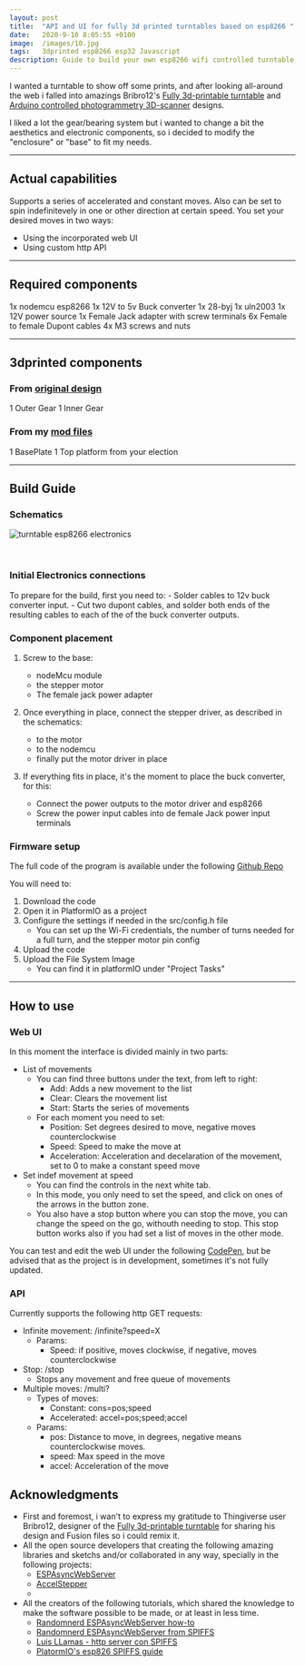 ```yaml
---
layout: post
title:  "API and UI for fully 3d printed turntables based on esp8266 "
date:   2020-9-10 8:05:55 +0100
image:  /images/10.jpg
tags:   3dprinted esp8266 esp32 Javascript
description: Guide to build your own esp8266 wifi controlled turntable, based upon thingiverse user Bribro12 Fully 3D-printable turntable design.
---
```

I wanted a turntable to show off some prints, and after looking all-around the web i falled into amazings Bribro12's [Fully 3d-printable turntable](https://www.thingiverse.com/thing:3723618) and [Arduino controlled photogrammetry 3D-scanner](https://www.thingiverse.com/thing:3958326) designs. 

I liked a lot the gear/bearing system but i wanted to change a bit the aesthetics and electronic components, so i decided to modify the "enclosure" or "base" to fit my needs.

---
## Actual capabilities

Supports a series of accelerated and constant moves. 
Also can be set to spin indefinitevely in one or other direction at certain speed.
You set your desired moves in two ways:
- Using the incorporated web UI
- Using custom http API

---
## Required components

1x nodemcu esp8266
1x 12V to 5v Buck converter
1x 28-byj
1x uln2003
1x 12V power source
1x Female Jack adapter with screw terminals
6x Female to female Dupont cables
4x M3 screws and nuts

---
## 3dprinted components

### From [original design](https://www.thingiverse.com/thing:3958326)
1 Outer Gear
1 Inner Gear

### From my [mod files](https://www.thingiverse.com/thing:4142700)
1 BasePlate
1 Top platform from your election

---
## Build Guide

### Schematics

![turntable esp8266 electronics]({{site.baseurl}}/images/turntable_circuit.JPG)

<br>

### Initial Electronics connections

To prepare for the build, first you need to:
    - Solder cables to 12v buck converter input.
    - Cut two dupont cables, and solder both ends of the resulting cables to each of the of the buck converter outputs.

### Component placement

1. Screw to the base: 
    - nodeMcu module
    - the stepper motor
    - The female jack power adapter

2. Once everything in place, connect the stepper driver, as described in the schematics:
    - to the motor
    - to the nodemcu
    - finally put the motor driver in place

3. If everything fits in place, it's the moment to place the buck converter, for this:
    - Connect the power outputs to the motor driver and esp8266
    - Screw the power input cables into de female Jack power input terminals


### Firmware setup

The full code of the program is available under the following [Github Repo](https://github.com/nkmakes/esp8266-3dprinted-turntable-UI)

You will need to:
1. Download the code
2. Open it in PlatformIO as a project
3. Configure the settings if needed in the src/config.h file
    - You can set up the Wi-Fi credentials, the number of turns needed for a full turn, and the stepper motor pin config
4. Upload the code
5. Upload the File System Image
    - You can find it in platformIO under "Project Tasks"

---

## How to use

### Web UI

In this moment the interface is divided mainly in two parts:
- List of movements
    - You can find three buttons under the text, from left to right:
        - Add: Adds a new movement to the list
        - Clear: Clears the movement list
        - Start: Starts the series of movements
    - For each moment you need to set:
        - Position: Set degrees desired to move, negative moves counterclockwise
        - Speed: Speed to make the move at
        - Acceleration: Acceleration and decelaration of the movement, set to 0 to make a constant speed move
- Set indef movement at speed
    - You can find the controls in the next white tab.
    - In this mode, you only need to set the speed, and click on ones of the arrows in the button zone.
    - You also have a stop button where you can stop the move, you can change the speed on the go, withouth needing to stop. This stop button works also if you had set a list of moves in the other mode.

You can test and edit the web UI under the following [CodePen](https://codepen.io/niko93rodriguez/pen/yLOvmoN), but be advised that as the project is in development, sometimes it's not fully updated.

### API

Currently supports the following http GET requests:
- Infinite movement: /infinite?speed=X
    - Params: 
        - Speed: if positive, moves clockwise, if negative, moves counterclockwise
- Stop: /stop
    - Stops any movement and free queue of movements
- Multiple moves: /multi?
    - Types of moves:
        - Constant: cons=pos;speed
        - Accelerated: accel=pos;speed;accel
    - Params:
        - pos: Distance to move, in degrees, negative means counterclockwise moves.
        - speed: Max speed in the move
        - accel: Acceleration of the move

## Acknowledgments
- First and foremost, i wan't to express my gratitude to Thingiverse user Bribro12, designer of the [Fully 3d-printable turntable](https://www.thingiverse.com/thing:3723618) for sharing his design and Fusion files so i could remix it.
- All the open source developers that creating the following amazing libraries and sketchs and/or collaborated in any way, specially in the following projects:
    - [ESPAsyncWebServer](https://github.com/me-no-dev/ESPAsyncWebServer)
    - [AccelStepper](https://www.airspayce.com/mikem/arduino/AccelStepper/)
    - 
- All the creators of the following tutorials, which shared the knowledge to make the software possible to be made, or at least in less time.
    - [Randomnerd ESPAsyncWebServer how-to](https://randomnerdtutorials.com/esp32-async-web-server-espasyncwebserver-library/)
    - [Randomnerd ESPAsyncWebServer from SPIFFS](https://randomnerdtutorials.com/esp32-web-server-spiffs-spi-flash-file-system/)
    - [Luis LLamas - http server con SPIFFS](https://www.luisllamas.es/como-usar-el-spiffs-del-esp8266-con-el-arduino-ide/)
    - [PlatormIO's esp826 SPIFFS guide](https://docs.platformio.org/en/latest/platforms/espressif8266.html)


